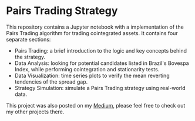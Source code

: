 # Pairs Trading Strategy

This repository contains a Jupyter notebook with a implementation of the Pairs Trading algorithm for trading cointegrated assets. It contains four separate sections:

- Pairs Trading: a brief introduction to the logic and key concepts behind the strategy.
- Data Analysis: looking for potential candidates listed in Brazil's Bovespa Index, while performing cointegration and stationarity tests.
- Data Visualization: time series plots to verify the mean reverting tendencies of the spread gap.
- Strategy Simulation: simulate a Pairs Trading strategy using real-world data.

This project was also posted on my [Medium](https://medium.com/@andrejin.nagano), please feel free to check out my other projects there.
